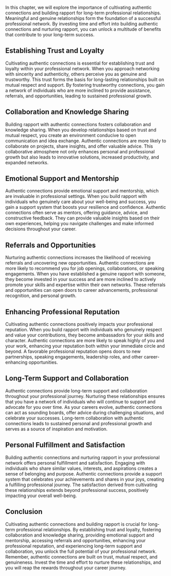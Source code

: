 
In this chapter, we will explore the importance of cultivating authentic connections and building rapport for long-term professional relationships. Meaningful and genuine relationships form the foundation of a successful professional network. By investing time and effort into building authentic connections and nurturing rapport, you can unlock a multitude of benefits that contribute to your long-term success.

## Establishing Trust and Loyalty

Cultivating authentic connections is essential for establishing trust and loyalty within your professional network. When you approach networking with sincerity and authenticity, others perceive you as genuine and trustworthy. This trust forms the basis for long-lasting relationships built on mutual respect and support. By fostering trustworthy connections, you gain a network of individuals who are more inclined to provide assistance, referrals, and opportunities, leading to sustained professional growth.

## Collaboration and Knowledge Sharing

Building rapport with authentic connections fosters collaboration and knowledge sharing. When you develop relationships based on trust and mutual respect, you create an environment conducive to open communication and idea exchange. Authentic connections are more likely to collaborate on projects, share insights, and offer valuable advice. This collaborative atmosphere not only enhances personal and professional growth but also leads to innovative solutions, increased productivity, and expanded networks.

## Emotional Support and Mentorship

Authentic connections provide emotional support and mentorship, which are invaluable in professional settings. When you build rapport with individuals who genuinely care about your well-being and success, you gain a support system that boosts your resilience and confidence. Authentic connections often serve as mentors, offering guidance, advice, and constructive feedback. They can provide valuable insights based on their own experiences, helping you navigate challenges and make informed decisions throughout your career.

## Referrals and Opportunities

Nurturing authentic connections increases the likelihood of receiving referrals and uncovering new opportunities. Authentic connections are more likely to recommend you for job openings, collaborations, or speaking engagements. When you have established a genuine rapport with someone, they become invested in your success and are more inclined to actively promote your skills and expertise within their own networks. These referrals and opportunities can open doors to career advancements, professional recognition, and personal growth.

## Enhancing Professional Reputation

Cultivating authentic connections positively impacts your professional reputation. When you build rapport with individuals who genuinely respect and value your contributions, they become ambassadors for your skills and character. Authentic connections are more likely to speak highly of you and your work, enhancing your reputation both within your immediate circle and beyond. A favorable professional reputation opens doors to new partnerships, speaking engagements, leadership roles, and other career-enhancing opportunities.

## Long-Term Support and Collaboration

Authentic connections provide long-term support and collaboration throughout your professional journey. Nurturing these relationships ensures that you have a network of individuals who will continue to support and advocate for you over time. As your careers evolve, authentic connections can act as sounding boards, offer advice during challenging situations, and celebrate your successes. Long-term collaboration with authentic connections leads to sustained personal and professional growth and serves as a source of inspiration and motivation.

## Personal Fulfillment and Satisfaction

Building authentic connections and nurturing rapport in your professional network offers personal fulfillment and satisfaction. Engaging with individuals who share similar values, interests, and aspirations creates a sense of belonging and purpose. Authentic connections provide a support system that celebrates your achievements and shares in your joys, creating a fulfilling professional journey. The satisfaction derived from cultivating these relationships extends beyond professional success, positively impacting your overall well-being.

## Conclusion

Cultivating authentic connections and building rapport is crucial for long-term professional relationships. By establishing trust and loyalty, fostering collaboration and knowledge sharing, providing emotional support and mentorship, accessing referrals and opportunities, enhancing your professional reputation, and experiencing long-term support and collaboration, you unlock the full potential of your professional network. Remember, authentic connections are built on trust, mutual respect, and genuineness. Invest the time and effort to nurture these relationships, and you will reap the rewards throughout your career journey.
